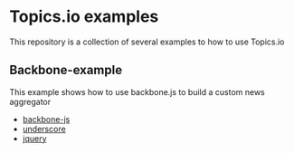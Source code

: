 Topics.io examples
==================

This repository is a collection of several examples to how to use Topics.io

Backbone-example
----------------

This example shows how to use backbone.js to build a custom news aggregator

* [backbone-js](http://documentcloud.github.com/backbone/)
* [underscore](http://documentcloud.github.com/underscore/)
* [jquery](http://jquery.com/)
